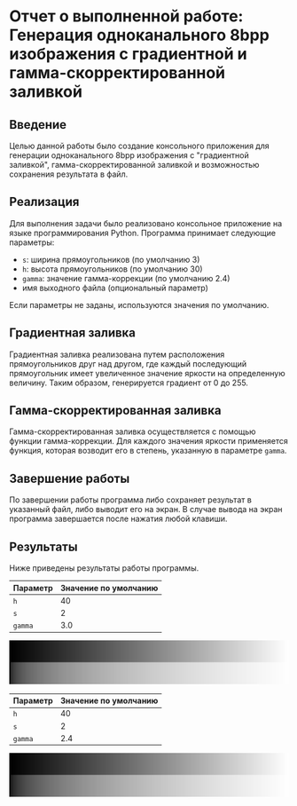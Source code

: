 # Отчет о выполненной работе: Генерация одноканального 8bpp изображения с градиентной и гамма-скорректированной заливкой

## Введение
Целью данной работы было создание консольного приложения для генерации одноканального 8bpp изображения с "градиентной заливкой", гамма-скорректированной заливкой и возможностью сохранения результата в файл.

## Реализация
Для выполнения задачи было реализовано консольное приложение на языке программирования Python. Программа принимает следующие параметры:
- `s`: ширина прямоугольников (по умолчанию 3)
- `h`: высота прямоугольников (по умолчанию 30)
- `gamma`: значение гамма-коррекции (по умолчанию 2.4)
- имя выходного файла (опциональный параметр)

Если параметры не заданы, используются значения по умолчанию.

## Градиентная заливка
Градиентная заливка реализована путем расположения прямоугольников друг над другом, где каждый последующий прямоугольник имеет увеличенное значение яркости на определенную величину. Таким образом, генерируется градиент от 0 до 255.

## Гамма-скорректированная заливка
Гамма-скорректированная заливка осуществляется с помощью функции гамма-коррекции. Для каждого значения яркости применяется функция, которая возводит его в степень, указанную в параметре `gamma`.

## Завершение работы
По завершении работы программа либо сохраняет результат в указанный файл, либо выводит его на экран. В случае вывода на экран программа завершается после нажатия любой клавиши.

## Результаты
Ниже приведены результаты работы программы.


| Параметр | Значение по умолчанию |
|----------|-----------------------|
| `h`      | 40                    |
| `s`      | 2                     |
| `gamma`  | 3.0                   |

![](https://github.com/zhuzzzhha/misis2024s-21-03-zhukova-a-v/blob/main/images/lab_1/lab_1_1.png)


| Параметр | Значение по умолчанию |
|----------|-----------------------|
| `h`      | 40                    |
| `s`      | 2                     |
| `gamma`  | 2.4                   |

![](https://github.com/zhuzzzhha/misis2024s-21-03-zhukova-a-v/blob/main/images/lab_1/lab_1_2.png)
